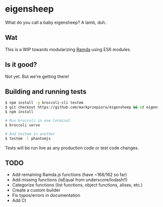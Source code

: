 eigensheep
==========

What do you call a baby eigensheep? A lamb, duh.


## Wat

This is a WIP towards modularizing [Ramda](https://github.com/CrossEye/ramda)
using ES6 modules.


## Is it good?

Not yet. But we're getting there!


## Building and running tests

```bash
$ npm install -g broccoli-cli testem
$ git checkout https://github.com/markprzepiora/eigensheep && cd eigensheep
$ npm install

# Run broccoli in one terminal
$ broccoli serve

# And testem in another
$ testem -l phantomjs
```

Tests will be run live as any production code or test code changes.

## TODO

- Add remaining Ramda.js functions (have ~168/162 so far)
- Add missing functions (isEqual from underscore/lodash!!)
- Categorize functions (list functions, object functions, alises, etc.)
- Create a custom builder
- Fix typos/errors in documentation
- Add CI
